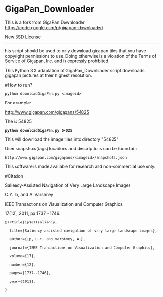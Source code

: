 GigaPan_Downloader
==================
This is a fork from GigaPan Downloader
https://code.google.com/p/gigapan-downloader/

New BSD License

- - -

his script should be used to only download gigapan tiles that you have copyright permissions to use. Doing otherwise is a violation of the Terms of Service of Gigapan, Inc. and is expressly prohibited.

This Python 3.X adaptation of GigaPan_Downloader script downloads gigapan pictures at their highest resolution.


#How to run?

`python downloadGigaPan.py <imageid>`

For example:

http://www.gigapan.com/gigapans/54825

The <imageid> is 54825

**`python downloadGigaPan.py 54825`**

This will download the image tiles into directory "54825"

User snapshots(tags) locations and descriptions can be found at :

`http://www.gigapan.com/gigapans/<imageid>/snapshots.json`

This software is made available for research and non-commercial use only.


#Citation

Saliency-Assisted Navigation of Very Large Landscape Images

C.Y. Ip, and A. Varshney

IEEE Transactions on Visualization and Computer Graphics 

17(12), 2011, pp 1737 - 1746.


    @article{ip2011saliency,

      title={Saliency-assisted navigation of very large landscape images},

      author={Ip, C.Y. and Varshney, A.},

      journal={IEEE Transactions on Visualization and Computer Graphics},

      volume={17},

      number={12},

      pages={1737--1746},

      year={2011},

    }

